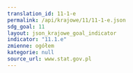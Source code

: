 ```yaml
---
translation_id: 11-1-e
permalink: /api/krajowe/11/11-1-e.json
sdg_goal: 11
layout: json_krajowe_goal_indicator
indicator: "11.1.e"
zmienne: ogółem
kategorie: null
source_url: www.stat.gov.pl
---
```

